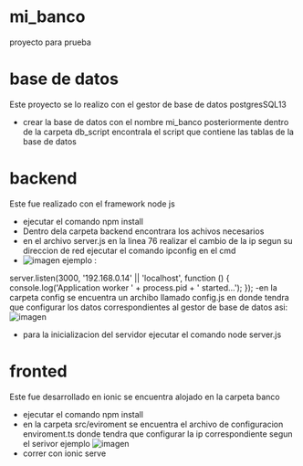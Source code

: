 # mi_banco
proyecto para prueba 

# base de datos
Este proyecto se lo realizo con el gestor de base de datos postgresSQL13 
- crear la base de datos con el nombre mi_banco posteriormente dentro de la carpeta db_script
encontrala el script que contiene las tablas de la  base de datos

# backend

Este fue realizado con el framework node js
- ejecutar el comando npm install 
- Dentro dela carpeta backend encontrara  los achivos necesarios 
- en el archivo server.js en la linea 76 realizar el cambio de la ip  segun su direccion de red ejecutar el comando ipconfig en el cmd
- ![imagen](https://user-images.githubusercontent.com/30697632/114262262-a06b3980-99a4-11eb-9ab8-bb07b1c28838.png)
ejemplo :

 server.listen(3000, '192.168.0.14' || 'localhost', function () {
  console.log('Application worker ' + process.pid + ' started...');
});
-en la carpeta config se encuentra un archibo llamado config.js en donde tendra que configurar los datos correspondientes al gestor de base de datos asi:
![imagen](https://user-images.githubusercontent.com/30697632/114262318-0657c100-99a5-11eb-894d-38d7b1221753.png)
- para la inicializacion del servidor ejecutar el comando node server.js

# fronted
Este fue desarrollado en ionic se encuentra alojado en la carpeta banco
- ejecutar el comando npm install
- en la carpeta src/eviroment  se encuentra el archivo de configuracion enviroment.ts donde tendra que configurar la ip correspondiente segun el serivor ejemplo
![imagen](https://user-images.githubusercontent.com/30697632/114262412-7403ed00-99a5-11eb-8571-b25cc9900ccb.png)
- correr con ionic serve


